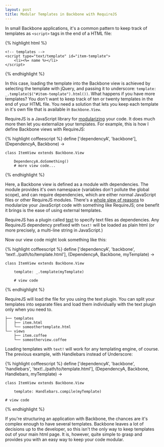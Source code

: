 ```yaml
---
layout: post
title: Modular Templates in Backbone with RequireJS
---
```


In small Backbone applications, it's a common pattern to keep track of templates as `<script>` tags in the end of a HTML file:

{% highlight html %}
<body>
    <div id="some-el"></div>
    <ul id="item-list" class="more-markup"></ul>

    <!-- templates -->
    <script type="text/template" id="item-template">
        <li><%= name %></li>
    </script>
</body>
{% endhighlight %}

In this case, loading the template into the Backbone view is achieved by selecting the template with jQuery, and passing it to underscore: `template: _.template($("#item-template").html())`. What happens if you have more templates? You don't want to keep track of ten or twenty templates in the end of your HTML file. You need a solution that lets you keep each template in it's own file that is available in `Backbone.View`.

RequireJS is a JavaScript library for [modularizing](http://addyosmani.com/largescalejavascript/) your code. It does much more then let you externalize your templates. For example, this is how I define Backbone views with RequireJS:

{% highlight coffeescript %}
define ['dependencyA', 'backbone'], (DependencyA, Backbone) ->

    class ItemView extends Backbone.View

        DependencyA.doSomething()
        # more view code...
{% endhighlight %}

Here, a Backbone view is defined as a module with dependencies. The module provides it's own namespace (variables don't pollute the global scope), and can require dependencies, which are either normal JavaScript files or other RequireJS modules. There's a [whole slew of reasons](http://requirejs.org/docs/why.html) to modularize your JavaScript code with something like RequireJS; one benefit it brings is the ease of using external templates.

RequireJS has a plugin called [text](https://github.com/requirejs/text) to specify text files as dependencies. Any RequireJS dependency prefixed with `text!` will be loaded as plain html (or more precisely, a multi-line string in JavaScript.)

Now our view code might look something like this:

{% highlight coffeescript %}
define ['dependencyA', 'backbone', 'text!../path/to/template.html'], (DependencyA, Backbone, myTemplate) ->

    class ItemView extends Backbone.View

        template: _.template(myTemplate)

        # view code
{% endhighlight %}

RequireJS will load the file for you using the text plugin. You can split your templates into separate files and load them individually with the text plugin only when you need to. 

    ├── templates
    │   ├── item.html
    │   └── someothertemplate.html
    └── views
        ├── item.coffee
        └── someotherview.coffee

Loading templates with `text!` will work for any templating engine, of course. The previous example, with Handlebars instead of Underscore:

{% highlight coffeescript %}
define ['dependencyA', 'backbone', 'handlebars', 'text!../path/to/template.html'], (DependencyA, Backbone, Handlebars, myTemplate) ->

    class ItemView extends Backbone.View

        template: Handlebars.compile(myTemplate)

    # view code
{% endhighlight %}

If you're structuring an application with Backbone, the chances are it's complex enough to have several templates. Backbone leaves a lot of decisions up to the developer, so this isn't the only way to keep templates out of your main html page. It is, however, quite simple to grasp and provides you with an easy way to keep your code modular.
